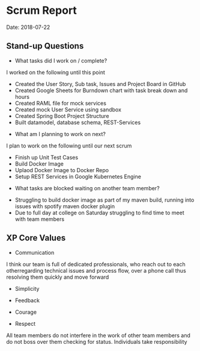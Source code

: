 # Scrum Report

Date: 2018-07-22

## Stand-up Questions

- What tasks did I work on / complete?

I worked on the following until this point

* Created the User Story, Sub task, Issues and Project Board in GitHub
* Created Google Sheets for Burndown chart with task break down and hours
* Created RAML file for mock services
* Created mock User Service using sandbox
* Created Spring Boot Project Structure
* Built datamodel, database schema, REST-Services 



- What am I planning to work on next?

I plan to work on the following until our next scrum

* Finish up Unit Test Cases
* Build Docker Image
* Uplaod Docker Image to Docker Repo
* Setup REST Services in Google Kubernetes Engine


- What tasks are blocked waiting on another team member?

* Struggling to build docker image as part of my maven build, running into issues with spotify maven docker plugin
* Due to full day at college on Saturday struggling to find time to meet with team members

## XP Core Values

- Communication

I think our team is full of dedicated professionals, who reach out to each otherregarding technical issues and process flow, over a phone call thus resolving them quickly and move forward

- Simplicity


- Feedback


- Courage


- Respect

All team members do not interfere in the work of other team members and do not boss over them checking for status. Individuals take responsibility
